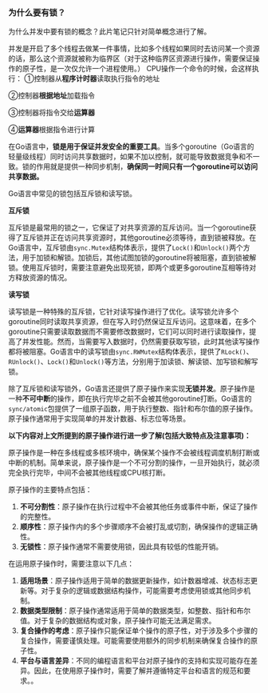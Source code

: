 ### **为什么要有锁？**

为什么并发中要有锁的概念？此片笔记只针对简单概念进行了解。

并发是开启了多个线程去做某一件事情，比如多个线程如果同时去访问某一个资源的话，那么这个资源就被称为临界区（对于这种临界区资源进行操作，需要保证操作的原子性，是一次仅允许一个进程使用。）
CPU操作一个命令的时候，会这样执行：
①控制器从**程序计时器**读取执行指令的地址

②控制器**根据地址**加载指令

③控制器将指令交给**运算器**

④**运算器**根据指令进行计算

在Go语言中，**锁是用于保证并发安全的重要工具**。当多个goroutine（Go语言的轻量级线程）同时访问共享数据时，如果不加以控制，就可能导致数据竞争和不一致。锁的作用就是提供一种同步机制，**确保同一时间只有一个goroutine可以访问共享数据。**

Go语言中常见的锁包括互斥锁和读写锁。

**互斥锁**

互斥锁是最常用的锁之一，它保证了对共享资源的互斥访问。当一个goroutine获得了互斥锁并正在访问共享资源时，其他goroutine必须等待，直到锁被释放。在Go语言中，互斥锁由`sync.Mutex`结构体表示，提供了`Lock()`和`Unlock()`两个方法，用于加锁和解锁。加锁后，其他试图加锁的goroutine将被阻塞，直到锁被解锁。使用互斥锁时，需要注意避免出现死锁，即两个或更多goroutine互相等待对方释放资源的情况。

**读写锁**

读写锁是一种特殊的互斥锁，它针对读写操作进行了优化。读写锁允许多个goroutine同时读取共享资源，但在写入时仍然保证互斥访问。这意味着，在多个goroutine只需要读取数据而不需要修改数据时，它们可以同时进行读取操作，提高了并发性能。然而，当需要写入数据时，仍然需要获取写锁，此时其他读写操作都将被阻塞。Go语言中的读写锁由`sync.RWMutex`结构体表示，提供了`RLock()`、`RUnlock()`、`Lock()`和`Unlock()`等方法，分别用于加读锁、解读锁、加写锁和解写锁。

除了互斥锁和读写锁外，Go语言还提供了原子操作来实现**无锁并发**。原子操作是一种**不可中断**的操作，即在执行完毕之前不会被其他goroutine打断。Go语言的`sync/atomic`包提供了一组原子函数，用于执行整数、指针和布尔值的原子操作。原子操作通常用于实现简单的并发计数器、标志位等场景。

**以下内容对上文所提到的原子操作进行进一步了解(包括大致特点及注意事项)：**

原子操作是一种在多线程或多核环境中，确保某个操作不会被线程调度机制打断或中断的机制。简单来说，原子操作是一个不可分割的操作，一旦开始执行，就必须完全执行完毕，中间不会被其他线程或CPU核打断。

原子操作的主要特点包括：

1. **不可分割性**：原子操作在执行过程中不会被其他任务或事件中断，保证了操作的完整性。
2. **顺序性**：原子操作内的多个步骤顺序不会被打乱或切割，确保操作的逻辑正确性。
3. **无锁性**：原子操作通常不需要使用锁，因此具有较低的性能开销。

在运用原子操作时，需要注意以下几点：

1. **适用场景**：原子操作适用于简单的数据更新操作，如计数器增减、状态标志更新等。对于复杂的逻辑或数据结构操作，可能需要考虑使用锁或其他同步机制。
2. **数据类型限制**：原子操作通常适用于简单的数据类型，如整数、指针和布尔值。对于复杂的数据结构或对象，原子操作可能无法满足需求。
3. **复合操作的考虑**：原子操作只能保证单个操作的原子性，对于涉及多个步骤的复合操作，需要谨慎处理。可能需要使用额外的同步机制来确保复合操作的原子性。
4. **平台与语言差异**：不同的编程语言和平台对原子操作的支持和实现可能存在差异。因此，在使用原子操作时，需要了解并遵循特定平台和语言的规范和要求。。